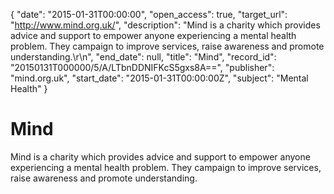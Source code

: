 {
  "date": "2015-01-31T00:00:00", 
  "open_access": true, 
  "target_url": "http://www.mind.org.uk/", 
  "description": "Mind is a charity which provides advice and support to empower anyone experiencing a mental health problem. They campaign to improve services, raise awareness and promote understanding.\r\n", 
  "end_date": null, 
  "title": "Mind", 
  "record_id": "20150131T000000/5/A/LTbnDDNIFKcS5gxs8A==", 
  "publisher": "mind.org.uk", 
  "start_date": "2015-01-31T00:00:00Z", 
  "subject": "Mental Health"
}

# Mind

Mind is a charity which provides advice and support to empower anyone experiencing a mental health problem. They campaign to improve services, raise awareness and promote understanding.
